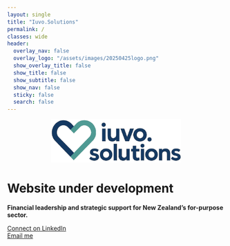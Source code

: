 ```yaml
---
layout: single
title: "Iuvo.Solutions"
permalink: /
classes: wide
header:
  overlay_nav: false
  overlay_logo: "/assets/images/20250425logo.png"
  show_overlay_title: false
  show_title: false
  show_subtitle: false
  show_nav: false
  sticky: false
  search: false
---
```


<p align="center">
  <img src="/assets/images/20250425logo.png" alt="Iuvo.Solutions Logo" width="300">
</p>

# Website under development

**Financial leadership and strategic support for New Zealand’s for-purpose sector.**

[Connect on LinkedIn](https://www.linkedin.com/in/chris-davidson-aa92a58/)  
[Email me](mailto:chris.davidson@iuvo.solutions)

